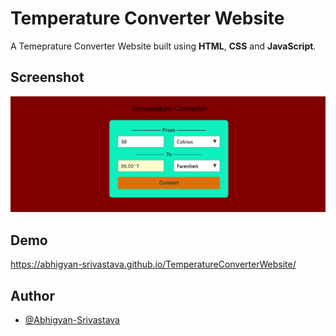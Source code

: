 # Temperature Converter Website

A Temeprature Converter Website built using **HTML**, **CSS** and **JavaScript**.

## Screenshot

![App Screenshot](https://raw.githubusercontent.com/Abhigyan-Srivastava/TemperatureConverterWebsite/main/Screenshots/Temperature%20Converter.png)

## Demo

https://abhigyan-srivastava.github.io/TemperatureConverterWebsite/

## Author

- [@Abhigyan-Srivastava](https://github.com/Abhigyan-Srivastava)